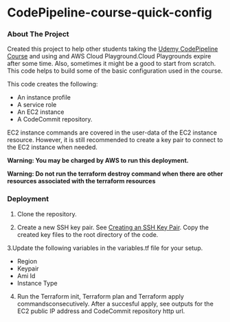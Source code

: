 # CodePipeline-course-quick-config

### About The Project

Created this project to help other students taking the [Udemy CodePipeline Course](https://www.udemy.com/course/aws-codepipeline-step-by-step/) and using and AWS Cloud Playground.Cloud Playgrounds expire after some time. Also, sometimes it might be a good to start from scratch. This code helps to build some of the basic configuration used in the course.

This code creates the following:

- An instance profile
- A service role 
- An EC2 instance
- A CodeCommit repository.

EC2 instance commands are covered in the user-data of the EC2 instance resource. However, it is still recommended to create a key pair to connect to the EC2 instance when needed. 

**Warning: You may be charged by AWS to run this deployment.**

**Warning: Do not run the terraform destroy command when there are other resources associated with the  terraform resources**

### Deployment
1. Clone the repository.

2. Create a new SSH key pair. See [Creating an SSH Key Pair](https://www.ssh.com/academy/ssh/keygen). Copy the created key files to the root directory of the code.

3.Update the following variables in the variables.tf file for your setup.

- Region
- Keypair
- Ami Id
- Instance Type

4. Run the Terraform init, Terraform plan and Terraform apply commandsconsecutively. After a succesful apply, see outputs for the EC2 public IP address and CodeCommit repository http url.
